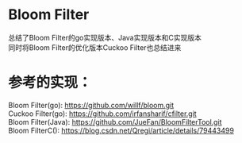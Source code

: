 # Bloom Filter
总结了Bloom Filter的go实现版本、Java实现版本和C实现版本            
同时将Bloom Filter的优化版本Cuckoo Filter也总结进来

# 参考的实现：
Bloom Filter(go):	https://github.com/willf/bloom.git         
Cuckoo Filter(go):	https://github.com/irfansharif/cfilter.git      
Bloom Filter(Java):	https://github.com/JueFan/BloomFilterTool.git     
Bloom FilterC():	https://blog.csdn.net/Qregi/article/details/79443499
